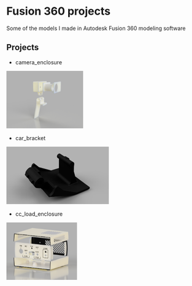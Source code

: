 # Fusion 360 projects
Some of the models I made in Autodesk Fusion 360 modeling software 

## Projects
- camera_enclosure
<img src="camera_enclosure/camera_enclosure.png" alt="camera enclosure render" height="150px">

- car_bracket
<img src="car_bracket/car_bracket.png" alt="car bracket render" height="150px">

- cc_load_enclosure
<img src="cc_load_enclosure/cc_load_enclosure.png" alt="cc load enclosure render" height="150px">
